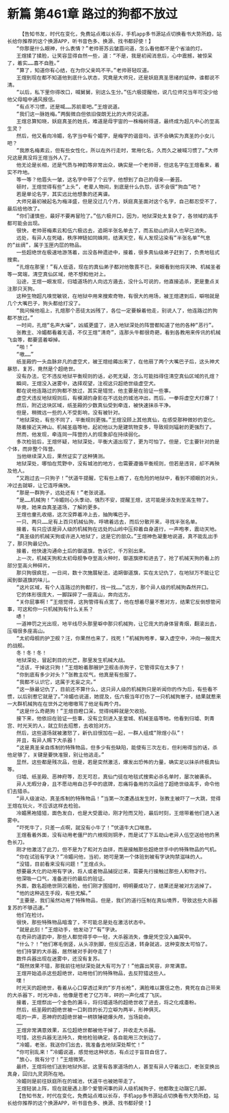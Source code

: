 # 新篇 第461章 路过的狗都不放过
        【告知书友，时代在变化，免费站点难以长存，手机app多书源站点切换看书大势所趋，站长给你推荐的这个换源APP，听书音色多、换源、找书都好使！】
       “你那是什么眼神，什么表情？”老帅哥苏云皱眉问道，怎么看他都不是个省油的灯。
       王煊揉了揉脸，让笑容显得自然一些，道：“不是，我是初闻消息后，心中震撼，被惊呆了，着实……喜不自胜。”
       “算了，知道你有心结，在为你父亲鸣不平。”老帅哥轻叹道。
       王煊到现在都不知道他到底什么状态，究竟是大师兄，还是妖庭真圣思绪的延伸，谁都说不清。
       “以后，私下里你得改口，喊舅舅，别这么生分。”伍六极提醒他，说几位师兄当年可没少给他父母暗中通风报信。
       “有点不习惯，还是喊……苏前辈吧。”王煊说道。
       “我们这一脉姓梅。”两鬓微白但依旧俊朗无比的大师兄说道。
       王煊总算知晓，妖庭真圣的姓氏，难道是母宇宙的一株梅树得道，最终成为超凡中心的至高生灵？
       然后，他又看向冷媚，名字当中有个媚字，是梅字的谐音吗，该不会确实为真圣的小女儿吧？
       “我原名梅素云，但有些女性化，所以在外行走时，常用化名，久而久之被喊习惯了。”大师兄这是真没将王煊当外人了。
       他无论是长相，还是气质与神韵等非常出众，确实是一个老帅哥，但这名字在王煊看来，着实不咋地。
       等一等？他眉头一皱，这名字中带了个云字，他想到了自己的母亲——姜芸。
       顿时，王煊觉得有些“上头”，老辈人物间，到底是什么仇怨，该不会很“狗血”吧？
       若是单论名字，其实远比他想象的还离谱。
       大师兄最初被起名为梅泽盛，但是没过几个月，妖庭真圣面对这个名字，自己都忍受不了，最后给他改了。
       “你们谨慎些，最好不要再冒险了。”伍六极开口，因为，地狱深处太复杂了，各领域的高手都可能会出现。
       很快，老帅哥梅素云和伍六极远去，追朔半张名单去了，而五劫山的异人也早已消失。
       远处，有异人在死磕，秩序神链如同蛛网，结满天空，有人发现沾染有“半张名单”气息的“丝绸”，属于玉匣内层的物品。
       一些超绝世在极速地游荡着，出没各种遗迹中，接着，很多真仙级弟子赶到了，负责地毯式搜索。
       “孔煊在那里！”有人低语，现在的真仙弟子都对他敬畏不已，亲眼看到他将天神、机械圣者等一窝端，清空真仙区域，绝不想和他对上。
       沿途，王煊一眼发现，归墟道场的人向远方遁去，没什么可说的，他直接追杀，更是重点关注那只天狗。
       这种生物超凡嗅觉敏锐，在地狱中用来搜索奇物，有很大的用场，被王煊逮到后，噼啪就是几个大嘴巴子，狗头都给打没了。
       “我问候他祖上，孔煊那个恶徒太凶残了，各位一定要躲着他走，别说人了，他连路过的狗都不放过。”
       一时间，孔煊“名声大噪”，凶威更盛了，进入地狱深处的阵营都知道了他的各种“恶行”。
       张教主、冷媚都看着无语，不仅王煊“清奇”，连那头牛都很奇葩，看到各教用来传讯的机械飞虫等，都要竖着噼掉。
       “啪！”
       “嗷……”
       纸圣殿的一头血脉非凡的虚空犬，被王煊给薅出来了，在他扇了两个大嘴巴子后，这头神犬暴怒，复苏，竟然是个超绝世。
       没有办法，它不违反地狱平衡规则的话，必死无疑，怎么可能挡得住清空真仙区域的孔煊？
       瞬间，王煊没入迷雾中，选择观望，注视这只超绝世级虚空犬。
       都在说他连路过的狗都不放过，其实是错觉，他主要是在验证一些事。
       虚空犬违反地狱规则后，有模湖的身影在不远处的城池冲出，而后，一拳将虚空犬打爆了！
       然后，附近这块区域，纸圣殿的少数真仙受到牵连，被快速抹杀干净。
       但是，稍微远一些的人不受影响，没有被针对。
       “地狱深处，有些不同了，平衡规则更强。”王煊没顾上其他真仙，在感受那种微妙的变化。
       随着接近天神山、机械圣庙等地，起初他以为是建筑物变多，导致规则辐射的更强烈了。
       然而，他发现，牵连同一阵营的人的现象却在持续弱化。
       多次检验后，王煊怀疑，地狱深处，平衡大道出现了，更为可怕了。但是，它主要针对的是个体，而非整个阵营。
       当他继续深入后，果然证实了这种猜测。
       地狱深处，哪怕在荒野中，没有城池的地方，也需要遵循平衡规则，但若是违背，却不再殃及他人。
       “又跑过去一只狗子！”伏道牛提醒，它有些上瘾了，在危险的地狱中，看到不顺眼的对头，冲过去就噼，让它连呼痛快。
       “那是一群狗子，远处还有！”老张说道。
       “是……机械狗！”冷媚则心头季动，强烈不安，提醒王煊，这可能是涉及到至高生物了。
       毕竟，她来自真圣道场，了解的更多。
       王煊也童孔收缩，这次没莽着冲上去，抽狗嘴巴子。
       一只、两只……足有上百只机械仙狗，呼啸着远去，而后分散开来，寻找半张名单。
       接着，有只应该是异人级的机械狗在远处的山岭中压抑着自身道行，一声咆孝，震动天地。
       “真圣级的机械天狗或许进入地狱了，这是它的部众。”王煊神色凝重地说道，真不能乱出手了，那只狗最记仇。
       接着，他快速沟通命土后的御道旗，告诉它，千万别出来。
       上一次，机械天狗和太初母舰争夺至高火种时，御道旗掺和进去了，抢了机械天狗的看上的部分至高火种碎片。
       那只狗很疯狂，一日间，数十次施展秘法，追朔御道旗，实在太记仇了，在地狱万不能让它闻到御道旗的味儿。
       “这片区域，有个人连路过的狗都打，找一找……”远方，那个异人级的机械狗森然开口。
       它的体形很庞大，一脚踩碎了一座高山，奔向远方。
       “关你屁事啊！”王煊觉得，这狗管得有点宽了，他在想着尽量不惹对方，结果它反倒想管闲事，可这和你一只机械狗有什么关系？
       哧！
       一道神罚之光出现，地平线尽头那里噼中那只机械狗，让它庞大的身体冒青烟，翻滚出去，压塌很多座高山。
       “太初母舰的护卫舰？汪，你果然也来了，找死！”机械狗咆孝，窜入虚空中，冲向一艘庞大的战舰。
       冬！冬！冬！
       地狱深处，冒起刺目的光芒，那里发生机械大战。
       “活该，干掉这只狗！”王煊盼着那艘护卫舰击杀狗子，它管得实在太多了！
       “你到底有多少对头？”张教主叹气，他真是有些服了。
       “我都不认识它，这属于无妄之灾。”
       “这一脉最记仇了，目前还不算什么，这只异人级的机械狗只是听闻你的作为后，有些看不惯，以后别惹它就是了。”冷媚也说道，她提及，伍六极当年打伤了一只机械狗崽子，结果就惹来一大群机械狗在在世外之地嗷嗷骂了他足有两个月。
       “这是什么奇葩狗！”王煊目瞪口呆，觉得纯粹就是欠收拾。
       接下来，他依旧在验证一些事，没有立刻进入圣皇城、机械圣庙等地。他看到归墟、刺青宫、时光天的人，就立刻去招惹，去收拾对方。
       然后，这些道场就被激怒了，新仇旧恨加在一起，一群人组成“除煊小队”！
       并且，有异人赐下大杀器！
       “这是真圣亲自炼制的特殊物品，但多少有些缺陷，能使有三次左右，但利用得当的话，杀他足够了，关键是要快准狠，别让他逃走。”
       显然，这些都是残次品，但是，若是突然激活，爆发出恐怖的力量，确实足以抹杀终极真仙等。
       归墟、纸圣殿、恶神府等，忍无可忍，真仙门徒在地毯式搜索必杀名单时，屡次被袭杀。
       异人无暇分身，且不愿动用自己手中的底牌，忍痛将备用的次品给了超绝世级高手，命令他们去猎杀。
       “异人级波动，真圣炼制的特殊物品！”当第一次遭遇战发生时，张教主被吓了一大跳，觉得王煊在玩火，不应该这样去检验。
       冷媚黑袍猎猎，面色发白，也是大受震动，刚才险而又险，最后时刻，王煊带着他们进入迷雾中。
       “吓死牛了，只差一点啊，就没有小牛了！”伏道牛大口喘息。
       王煊看着外面，没有动用老僵尸的六根规则铜矛，而是试了下五劫山老异人伍空送给他的黑色长刀。
       刚才他激活了此刀，但不是为了和对方血拼，而是接触那些超绝世手中的特殊物品的气机。
       “你在试验有字诀？”冷媚问他，当初，她可是第一个体验到被有字诀拘禁滋味的人。
       “没错，目前看来没有问题！”王煊点头。
       想要最大化的动用有字诀，将人或者物品捕捉过来，需要先行接触过那些人和物才行。
       他深吸一口气，准备进行的最后的验证。
       外面，数名超绝世阴沉着脸，他们刚才围猎时，明明要成功了，结果还是被对方逃掉了。
       “他的这种逃生手段，有些无解。”
       “主要是，我们虽然动用了特殊物品，但是，我们的道行压制在真仙境界，导致这些大杀器复苏的不够迅速。”
       他们在检讨。
       很快，那些特殊物品暗澹了，不可能总是处在激活状态中。
       “就是此刻！”王煊动手，他发动了“有”字诀。
       在奇异的道韵中，那些人都觉得手中一轻，大杀器消失，像是凭空没入幽冥中。
       “什么？！”他们寒毛倒竖，从头凉到脚，但反应迅速，转身就逃，这种变故太可怕了。
       他们持掌的大杀器，居然被对手剥夺走了！
       数件兵器出现在迷雾中，还没有复苏。
       “既然效果不错，那我前往地狱深处就大有可为了！”他露出笑容，非常满意。
       王煊开始追杀这些超绝世，动用他们的特殊物品，去反狩猎这些人。
       噗！
       时光天的超绝世，看着从心口穿透过来的“岁月长枪”，满脸难以置信之色，竟死在自己带来的大杀器下，时光冲击，他像是苍老了亿万年，砰的一声化成了飞灰。
       接着，王煊祭出一个金色的漏斗，将归墟道场的超绝世收了进去，将之化成齑粉。
       然后，纸圣殿的超绝世被一口刺目的长刀立噼为两半，形神俱灭。
       哐的一声，恶神府的超绝世被一柄铁锤砸爆头颅，当场毙命。
       ……
       王煊非常满意效果，五位超绝世都被他干掉了，并收走大杀器。
       可惜，这些兵器无法持久，竟他检验确定，各自能用三次到边了。
       “冷媚，老张，我送你们出去，我准备去地狱深处帮忙！”
       “你可别乱来！”冷媚说道，感觉他这种状态，有点过于盲目自信了。
       “放心，我有分寸！”王煊微笑。
       最终，王煊将他们送到地狱外部，这里有各家道场的人，甚至有异人守着出口，老张变换出真身，回归九灵洞所在地。
       冷媚则是前往妖庭所在的城池，伏道牛也被她带走了。
       王煊轻装上阵，现在就是遇上那个爱管闲事的异人级机械狗子，他都敢主动踹它几脚。
       【告知书友，时代在变化，免费站点难以长存，手机app多书源站点切换看书大势所趋，站长给你推荐的这个换源APP，听书音色多、换源、找书都好使！】